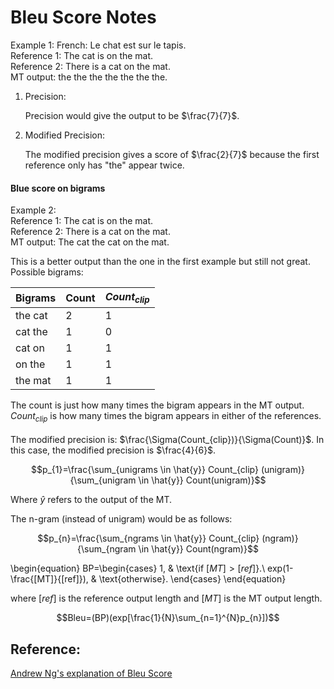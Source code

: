 # Bleu Score Notes

Example 1:
French: Le chat est sur le tapis.<br>
Reference 1: The cat is on the mat.<br>
Reference 2: There is a cat on the mat.<br>
MT output: the the the the the the the.

1. Precision:

    Precision would give the output to be $\frac{7}{7}$. 

2. Modified Precision:
    
    The modified precision gives a score of $\frac{2}{7}$ because the first reference only has "the" appear twice.
    
#### Blue score on bigrams
Example 2:<br>
Reference 1: The cat is on the mat.<br>
Reference 2: There is a cat on the mat.<br>
MT output: The cat the cat on the mat.

This is a better output than the one in the first example but still not great.<br>
Possible bigrams:<br>

| Bigrams     | Count       |$Count_{clip}$|
| ----------- | ----------- |----------- |
| the cat     | 2           |  1         |
| cat the     | 1           |   0        |
| cat on      | 1           |  1         |
| on the      | 1           |   1        |
| the mat     | 1           |  1         |


The count is just how many times the bigram appears in the MT output. $Count_{clip}$ is how many times the bigram appears in either of the references. <br><br>
The modified precision is: $\frac{\Sigma(Count_{clip})}{\Sigma(Count)}$. In this case, the modified precision is $\frac{4}{6}$.

$$p_{1}=\frac{\sum_{unigrams \in \hat{y}} Count_{clip} (unigram)}{\sum_{unigram \in \hat{y}} Count(unigram)}$$

Where $\hat{y}$ refers to the output of the MT.

The n-gram (instead of unigram) would be as follows:

$$p_{n}=\frac{\sum_{ngrams \in \hat{y}} Count_{clip} (ngram)}{\sum_{ngram \in \hat{y}} Count(ngram)}$$

\begin{equation}
  BP=\begin{cases}
    1, & \text{if $[MT]>[ref]$}.\\
    exp(1-\frac{[MT]}{[ref]}), & \text{otherwise}.
  \end{cases}
\end{equation}

where $[ref]$ is the reference output length and $[MT]$ is the MT output length.

$$Bleu=(BP)(exp[\frac{1}{N}\sum_{n=1}^{N}p_{n}])$$

## Reference:

[Andrew Ng's explanation of Bleu Score](https://www.youtube.com/watch?v=DejHQYAGb7Q)